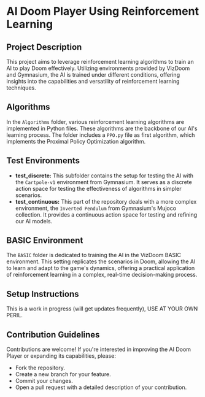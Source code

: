 
# AI Doom Player Using Reinforcement Learning

## Project Description
This project aims to leverage reinforcement learning algorithms to train an AI to play Doom effectively. Utilizing environments provided by VizDoom and Gymnasium, the AI is trained under different conditions, offering insights into the capabilities and versatility of reinforcement learning techniques.

## Algorithms
In the `Algorithms` folder, various reinforcement learning algorithms are implemented in Python files. These algorithms are the backbone of our AI's learning process. The folder includes a `PPO.py` file as first algorithm, which implements the Proximal Policy Optimization algorithm.

## Test Environments
- **test_discrete:** This subfolder contains the setup for testing the AI with the `Cartpole-v1` environment from Gymnasium. It serves as a discrete action space for testing the effectiveness of algorithms in simpler scenarios.
- **test_continuous:** This part of the repository deals with a more complex environment, the `Inverted Pendulum` from Gymnasium's Mujoco collection. It provides a continuous action space for testing and refining our AI models.

## BASIC Environment
The `BASIC` folder is dedicated to training the AI in the VizDoom BASIC environment. This setting replicates the scenarios in Doom, allowing the AI to learn and adapt to the game's dynamics, offering a practical application of reinforcement learning in a complex, real-time decision-making process.

## Setup Instructions
This is a work in progress (will get updates frequently), USE AT YOUR OWN PERIL.

## Contribution Guidelines
Contributions are welcome! If you're interested in improving the AI Doom Player or expanding its capabilities, please:
- Fork the repository.
- Create a new branch for your feature.
- Commit your changes.
- Open a pull request with a detailed description of your contribution.
